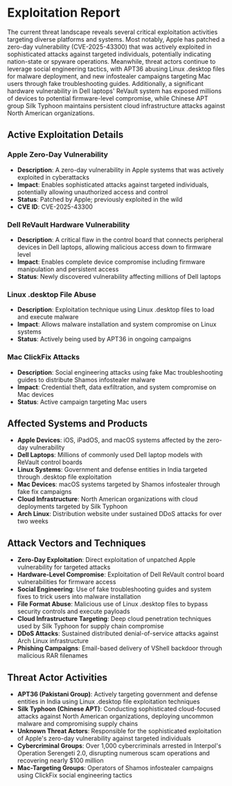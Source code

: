 # Exploitation Report

The current threat landscape reveals several critical exploitation activities targeting diverse platforms and systems. Most notably, Apple has patched a zero-day vulnerability (CVE-2025-43300) that was actively exploited in sophisticated attacks against targeted individuals, potentially indicating nation-state or spyware operations. Meanwhile, threat actors continue to leverage social engineering tactics, with APT36 abusing Linux .desktop files for malware deployment, and new infostealer campaigns targeting Mac users through fake troubleshooting guides. Additionally, a significant hardware vulnerability in Dell laptops' ReVault system has exposed millions of devices to potential firmware-level compromise, while Chinese APT group Silk Typhoon maintains persistent cloud infrastructure attacks against North American organizations.

## Active Exploitation Details

### Apple Zero-Day Vulnerability
- **Description**: A zero-day vulnerability in Apple systems that was actively exploited in cyberattacks
- **Impact**: Enables sophisticated attacks against targeted individuals, potentially allowing unauthorized access and control
- **Status**: Patched by Apple; previously exploited in the wild
- **CVE ID**: CVE-2025-43300

### Dell ReVault Hardware Vulnerability
- **Description**: A critical flaw in the control board that connects peripheral devices in Dell laptops, allowing malicious access down to firmware level
- **Impact**: Enables complete device compromise including firmware manipulation and persistent access
- **Status**: Newly discovered vulnerability affecting millions of Dell laptops

### Linux .desktop File Abuse
- **Description**: Exploitation technique using Linux .desktop files to load and execute malware
- **Impact**: Allows malware installation and system compromise on Linux systems
- **Status**: Actively being used by APT36 in ongoing campaigns

### Mac ClickFix Attacks
- **Description**: Social engineering attacks using fake Mac troubleshooting guides to distribute Shamos infostealer malware
- **Impact**: Credential theft, data exfiltration, and system compromise on Mac devices
- **Status**: Active campaign targeting Mac users

## Affected Systems and Products

- **Apple Devices**: iOS, iPadOS, and macOS systems affected by the zero-day vulnerability
- **Dell Laptops**: Millions of commonly used Dell laptop models with ReVault control boards
- **Linux Systems**: Government and defense entities in India targeted through .desktop file exploitation
- **Mac Devices**: macOS systems targeted by Shamos infostealer through fake fix campaigns
- **Cloud Infrastructure**: North American organizations with cloud deployments targeted by Silk Typhoon
- **Arch Linux**: Distribution website under sustained DDoS attacks for over two weeks

## Attack Vectors and Techniques

- **Zero-Day Exploitation**: Direct exploitation of unpatched Apple vulnerability for targeted attacks
- **Hardware-Level Compromise**: Exploitation of Dell ReVault control board vulnerabilities for firmware access
- **Social Engineering**: Use of fake troubleshooting guides and system fixes to trick users into malware installation
- **File Format Abuse**: Malicious use of Linux .desktop files to bypass security controls and execute payloads
- **Cloud Infrastructure Targeting**: Deep cloud penetration techniques used by Silk Typhoon for supply chain compromise
- **DDoS Attacks**: Sustained distributed denial-of-service attacks against Arch Linux infrastructure
- **Phishing Campaigns**: Email-based delivery of VShell backdoor through malicious RAR filenames

## Threat Actor Activities

- **APT36 (Pakistani Group)**: Actively targeting government and defense entities in India using Linux .desktop file exploitation techniques
- **Silk Typhoon (Chinese APT)**: Conducting sophisticated cloud-focused attacks against North American organizations, deploying uncommon malware and compromising supply chains
- **Unknown Threat Actors**: Responsible for the sophisticated exploitation of Apple's zero-day vulnerability against targeted individuals
- **Cybercriminal Groups**: Over 1,000 cybercriminals arrested in Interpol's Operation Serengeti 2.0, disrupting numerous scam operations and recovering nearly $100 million
- **Mac-Targeting Groups**: Operators of Shamos infostealer campaigns using ClickFix social engineering tactics